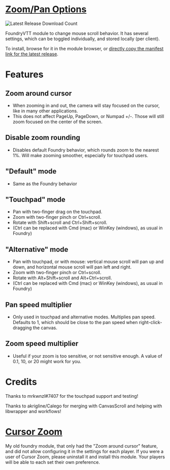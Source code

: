 # [Zoom/Pan Options](https://foundryvtt.com/packages/zoom-pan-options/)

![Latest Release Download Count](https://img.shields.io/badge/dynamic/json?label=Downloads&query=assets%5B1%5D.download_count&url=https%3A%2F%2Fapi.github.com%2Frepos%2Fitamarcu%2FZoomPanOptions%2Freleases%2Flatest)

FoundryVTT module to change mouse scroll behavior. It has several settings, which can be toggled individually, and stored locally (per client).

To install, browse for it in the module browser, or [directly copy the manifest link for the latest release](https://github.com/itamarcu/ZoomPanOptions/releases/latest/download/module.json).

# Features

## Zoom around cursor
- When zooming in and out, the camera will stay focused on the cursor, like in many other applications.
- This does not affect PageUp, PageDown, or Numpad +/-. Those will still zoom focused on the center of the screen.

## Disable zoom rounding
- Disables default Foundry behavior, which rounds zoom to the nearest 1%. Will make zooming smoother, especially for touchpad users.
 
## "Default" mode
- Same as the Foundry behavior

## "Touchpad" mode
- Pan with two-finger drag on the touchpad.
- Zoom with two-finger pinch or Ctrl+scroll.
- Rotate with Shift+scroll and Ctrl+Shift+scroll.
- (Ctrl can be replaced with Cmd (mac) or WinKey (windows), as usual in Foundry)

## "Alternative" mode
- Pan with touchpad, or with mouse: vertical mouse scroll will pan up and down, and horizontal mouse scroll will pan left and right.
- Zoom with two-finger pinch or Ctrl+scroll.
- Rotate with Alt+Shift+scroll and Alt+Ctrl+scroll.
- (Ctrl can be replaced with Cmd (mac) or WinKey (windows), as usual in Foundry)

## Pan speed multiplier
- Only used in touchpad and alternative modes. Multiplies pan speed. Defaults to 1, which should be close to the pan speed when right-click-dragging the canvas.

## Zoom speed multiplier
- Useful if your zoom is too sensitive, or not sensitive enough. A value of 0.1, 10, or 20 might work for you.

# Credits

Thanks to mrkwnzl#7407 for the touchpad support and testing!

Thanks to akrigline/Calego for merging with CanvasScroll and helping with libwrapper and workflows! 

# [Cursor Zoom](https://github.com/itamarcu/CursorZoom)
My old foundry module, that only had the "Zoom around cursor" feature, and did not allow configuring it in the settings for each player.
If you were a user of Cursor Zoom, please uninstall it and install this module. Your players will be able to each set their own preference.
